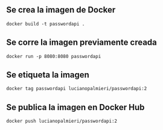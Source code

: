 ## Se crea la imagen de Docker
	docker build -t passwordapi .

## Se corre la imagen previamente creada
	docker run -p 8080:8080 passwordapi

## Se etiqueta la imagen
	docker tag passwordapi lucianopalmieri/passwordapi:2

## Se publica la imagen en Docker Hub
	docker push lucianopalmieri/passwordapi:2